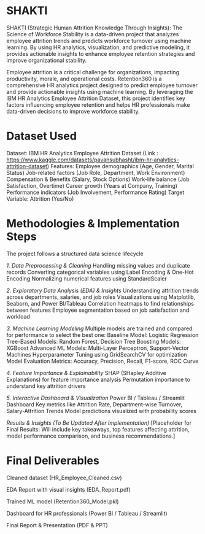 # SHAKTI
SHAKTI (Strategic Human Attrition Knowledge Through Insights): The Science of Workforce Stability is a data-driven project that analyzes employee attrition trends and predicts workforce turnover using machine learning. By using HR analytics, visualization, and predictive modeling, it provides actionable insights to enhance employee retention strategies and improve organizational stability. 

Employee attrition is a critical challenge for organizations, impacting productivity, morale, and operational costs. Retention360 is a comprehensive HR analytics project designed to predict employee turnover and provide actionable insights using machine learning. By leveraging the IBM HR Analytics Employee Attrition Dataset, this project identifies key factors influencing employee retention and helps HR professionals make data-driven decisions to improve workforce stability.

# Dataset Used
Dataset: IBM HR Analytics Employee Attrition Dataset (Link : https://www.kaggle.com/datasets/pavansubhasht/ibm-hr-analytics-attrition-dataset)
Features:
Employee demographics (Age, Gender, Marital Status)
Job-related factors (Job Role, Department, Work Environment)
Compensation & Benefits (Salary, Stock Options)
Work-life balance (Job Satisfaction, Overtime)
Career growth (Years at Company, Training)
Performance indicators (Job Involvement, Performance Rating)
Target Variable: Attrition (Yes/No)

# Methodologies & Implementation Steps
The project follows a structured data science lifecycle

_1. Data Preprocessing & Cleaning_
Handling missing values and duplicate records
Converting categorical variables using Label Encoding & One-Hot Encoding
Normalizing numerical features using StandardScaler

_2. Exploratory Data Analysis (EDA) & Insights_
Understanding attrition trends across departments, salaries, and job roles
Visualizations using Matplotlib, Seaborn, and Power BI/Tableau
Correlation heatmaps to find relationships between features
Employee segmentation based on job satisfaction and workload

_3. Machine Learning Modeling_
Multiple models are trained and compared for performance to select the best one:
Baseline Model: Logistic Regression
Tree-Based Models: Random Forest, Decision Tree
Boosting Models: XGBoost
Advanced ML Models: Multi-Layer Perceptron, Support-Vector Machines
Hyperparameter Tuning using GridSearchCV for optimization
Model Evaluation Metrics: Accuracy, Precision, Recall, F1-score, ROC Curve

_4. Feature Importance & Explainability_
SHAP (SHapley Additive Explanations) for feature importance analysis
Permutation importance to understand key attrition drivers

_5. Interactive Dashboard & Visualization_
Power BI / Tableau / Streamlit Dashboard
Key metrics like Attrition Rate, Department-wise Turnover, Salary-Attrition Trends
Model predictions visualized with probability scores

_Results & Insights (To Be Updated After Implementation)_
[Placeholder for Final Results: Will include key takeaways, top features affecting attrition, model performance comparison, and business recommendations.]

# Final Deliverables
Cleaned dataset (HR_Employee_Cleaned.csv)

EDA Report with visual insights (EDA_Report.pdf)

Trained ML model (Retention360_Model.pkl)

Dashboard for HR professionals (Power BI / Tableau / Streamlit)

Final Report & Presentation (PDF & PPT)
